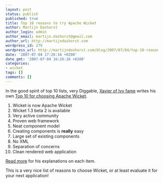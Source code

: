 ```yaml
---
layout: post
status: publish
published: true
title: Top 10 reasons to try Apache Wicket
author: Martijn Dashorst
author_login: admin
author_email: martijn.dashorst@gmail.com
author_url: http://martijndashorst.com
wordpress_id: 279
wordpress_url: http://martijndashorst.com/blog/2007/07/04/top-10-reasons-to-try-apache-wicket/
date: '2007-07-04 17:26:16 +0200'
date_gmt: '2007-07-04 16:26:16 +0200'
categories:
- wicket
tags: []
comments: []
---
```

<p>In the good spirit of top 10 lists, very Diggable, <a href="http://xhab.blogspot.com">Xavier of Ivy fame</a> writes his own <a href="http://xhab.blogspot.com/2007/07/top-10-reasons-why-you-should-try.html">Top 10 for choosing Apache Wicket</a>.</p>
<ol>
<li>Wicket is now Apache Wicket</li>
<li>Wicket 1.3 beta 2 is available</li>
<li>Very active community</li>
<li>Proven web framework</li>
<li>Neat component model</li>
<li>Creating components is <strong>really</strong> easy</li>
<li>Large set of existing components</li>
<li>No XML</li>
<li>Separation of concerns</li>
<li>Clean rendered web application</li>
</ol>
<p><a href="http://xhab.blogspot.com/2007/07/top-10-reasons-why-you-should-try.html">Read more</a> for his explanations on each item.</p>
<p>
This is a very nice list of reasons to choose Wicket, or at least evaluate it for your next application!</p>
